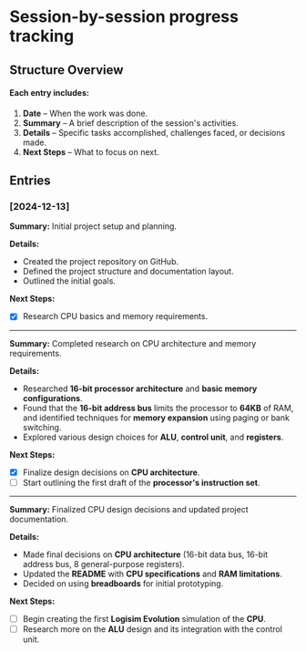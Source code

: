 # Session-by-session progress tracking

## Structure Overview
#### Each entry includes:
1. **Date** – When the work was done.
2. **Summary** – A brief description of the session's activities.
3. **Details** – Specific tasks accomplished, challenges faced, or decisions made.
4. **Next Steps** – What to focus on next.

## Entries

### [2024-12-13]
**Summary:** Initial project setup and planning.

**Details:**
- Created the project repository on GitHub.
- Defined the project structure and documentation layout.
- Outlined the initial goals.

**Next Steps:**
- [x] Research CPU basics and memory requirements.

---

**Summary:** Completed research on CPU architecture and memory requirements.

**Details:**
- Researched **16-bit processor architecture** and **basic memory configurations**.
- Found that the **16-bit address bus** limits the processor to **64KB** of RAM, and identified techniques for **memory expansion** using paging or bank switching.
- Explored various design choices for **ALU**, **control unit**, and **registers**.

**Next Steps:**
- [x] Finalize design decisions on **CPU architecture**.
- [ ] Start outlining the first draft of the **processor's instruction set**.

---

**Summary:** Finalized CPU design decisions and updated project documentation.

**Details:**
- Made final decisions on **CPU architecture** (16-bit data bus, 16-bit address bus, 8 general-purpose registers).
- Updated the **README** with **CPU specifications** and **RAM limitations**.
- Decided on using **breadboards** for initial prototyping.

**Next Steps:**
- [ ] Begin creating the first **Logisim Evolution** simulation of the **CPU**.
- [ ] Research more on the **ALU** design and its integration with the control unit.
